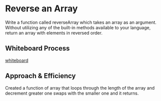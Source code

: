# Reverse an Array
<!-- Description of the challenge -->
Write a function called reverseArray which takes an array as an argument. Without utilizing any of the built-in methods available to your language, return an array with elements in reversed order.

## Whiteboard Process
<!-- Embedded whiteboard image -->
[whiteboard](img/code-challenge1.jpg)

## Approach & Efficiency
<!-- What approach did you take? Discuss Why. What is the Big O space/time for this approach? -->
Created a function of array that loops through the length of the array and decrement greater one swaps with the smaller one and it returns.



